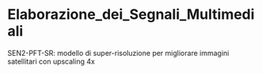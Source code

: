 # Elaborazione_dei_Segnali_Multimediali
SEN2-PFT-SR: modello di super-risoluzione per migliorare immagini satellitari con upscaling 4x
